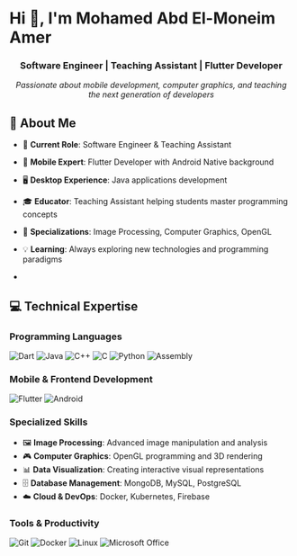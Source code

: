 # Hi 👋, I'm Mohamed Abd El-Moneim Amer

<h3 align="center">Software Engineer | Teaching Assistant | Flutter Developer</h3>
<p align="center">
  <em>Passionate about mobile development, computer graphics, and teaching the next generation of developers</em>
</p>

## 🚀 About Me

- 🔭 **Current Role**: Software Engineer & Teaching Assistant
- 📱 **Mobile Expert**: Flutter Developer with Android Native background
- 🖥️ **Desktop Experience**: Java applications development
- 🎓 **Educator**: Teaching Assistant helping students master programming concepts
- 🎯 **Specializations**: Image Processing, Computer Graphics, OpenGL
- 💡 **Learning**: Always exploring new technologies and programming paradigms

- 
## 💻 Technical Expertise

### **Programming Languages**
![Dart](https://img.shields.io/badge/Dart-0175C2?style=for-the-badge&logo=dart&logoColor=white)
![Java](https://img.shields.io/badge/Java-ED8B00?style=for-the-badge&logo=openjdk&logoColor=white)
![C++](https://img.shields.io/badge/C++-00599C?style=for-the-badge&logo=c%2B%2B&logoColor=white)
![C](https://img.shields.io/badge/C-00599C?style=for-the-badge&logo=c&logoColor=white)
![Python](https://img.shields.io/badge/Python-3776AB?style=for-the-badge&logo=python&logoColor=white)
![Assembly](https://img.shields.io/badge/Assembly-654FF0?style=for-the-badge&logo=assemblyscript&logoColor=white)

### **Mobile & Frontend Development**
![Flutter](https://img.shields.io/badge/Flutter-02569B?style=for-the-badge&logo=flutter&logoColor=white)
![Android](https://img.shields.io/badge/Android-3DDC84?style=for-the-badge&logo=android&logoColor=white)

### **Specialized Skills**
- 🖼️ **Image Processing**: Advanced image manipulation and analysis
- 🎮 **Computer Graphics**: OpenGL programming and 3D rendering
- 📊 **Data Visualization**: Creating interactive visual representations
- 🗄️ **Database Management**: MongoDB, MySQL, PostgreSQL
- ☁️ **Cloud & DevOps**: Docker, Kubernetes, Firebase

### **Tools & Productivity**
![Git](https://img.shields.io/badge/Git-F05032?style=for-the-badge&logo=git&logoColor=white)
![Docker](https://img.shields.io/badge/Docker-2496ED?style=for-the-badge&logo=docker&logoColor=white)
![Linux](https://img.shields.io/badge/Linux-FCC624?style=for-the-badge&logo=linux&logoColor=black)
![Microsoft Office](https://img.shields.io/badge/Microsoft_Office-D83B01?style=for-the-badge&logo=microsoft-office&logoColor=white)

